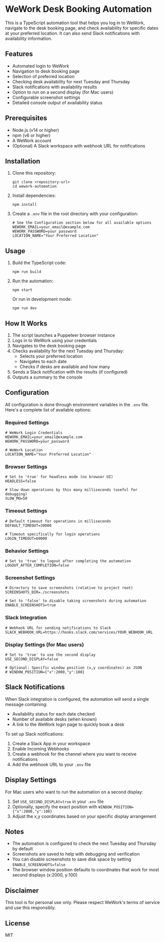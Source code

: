# WeWork Desk Booking Automation

This is a TypeScript automation tool that helps you log in to WeWork, navigate to the desk booking page, and check availability for specific dates at your preferred location. It can also send Slack notifications with availability information.

## Features

- Automated login to WeWork
- Navigation to desk booking page
- Selection of preferred location
- Checking desk availability for next Tuesday and Thursday
- Slack notifications with availability results
- Option to run on a second display (for Mac users)
- Configurable screenshot settings
- Detailed console output of availability status

## Prerequisites

- Node.js (v14 or higher)
- npm (v6 or higher)
- A WeWork account
- (Optional) A Slack workspace with webhook URL for notifications

## Installation

1. Clone this repository:
   ```
   git clone <repository-url>
   cd wework-automation
   ```

2. Install dependencies:
   ```
   npm install
   ```

3. Create a `.env` file in the root directory with your configuration:
   ```
   # See the Configuration section below for all available options
   WEWORK_EMAIL=your_email@example.com
   WEWORK_PASSWORD=your_password
   LOCATION_NAME="Your Preferred Location"
   ```

## Usage

1. Build the TypeScript code:
   ```
   npm run build
   ```

2. Run the automation:
   ```
   npm start
   ```

   Or run in development mode:
   ```
   npm run dev
   ```

## How It Works

1. The script launches a Puppeteer browser instance
2. Logs in to WeWork using your credentials
3. Navigates to the desk booking page
4. Checks availability for the next Tuesday and Thursday:
   - Selects your preferred location
   - Navigates to each date
   - Checks if desks are available and how many
5. Sends a Slack notification with the results (if configured)
6. Outputs a summary to the console

## Configuration

All configuration is done through environment variables in the `.env` file. Here's a complete list of available options:

### Required Settings

```
# WeWork Login Credentials
WEWORK_EMAIL=your_email@example.com
WEWORK_PASSWORD=your_password

# WeWork Location
LOCATION_NAME="Your Preferred Location"
```

### Browser Settings

```
# Set to 'true' for headless mode (no browser UI)
HEADLESS=false

# Slow down operations by this many milliseconds (useful for debugging)
SLOW_MO=50
```

### Timeout Settings

```
# Default timeout for operations in milliseconds
DEFAULT_TIMEOUT=30000

# Timeout specifically for login operations
LOGIN_TIMEOUT=60000
```

### Behavior Settings

```
# Set to 'true' to logout after completing the automation
LOGOUT_AFTER_COMPLETION=false
```

### Screenshot Settings

```
# Directory to save screenshots (relative to project root)
SCREENSHOTS_DIR=./screenshots

# Set to 'false' to disable taking screenshots during automation
ENABLE_SCREENSHOTS=true
```

### Slack Integration

```
# Webhook URL for sending notifications to Slack
SLACK_WEBHOOK_URL=https://hooks.slack.com/services/YOUR_WEBHOOK_URL
```

### Display Settings (for Mac users)

```
# Set to 'true' to use the second display
USE_SECOND_DISPLAY=false

# Optional: Specific window position (x,y coordinates) as JSON
# WINDOW_POSITION={"x":2000,"y":100}
```

## Slack Notifications

When Slack integration is configured, the automation will send a single message containing:
- Availability status for each date checked
- Number of available desks (when known)
- A link to the WeWork login page to quickly book a desk

To set up Slack notifications:
1. Create a Slack App in your workspace
2. Enable Incoming Webhooks
3. Create a webhook for the channel where you want to receive notifications
4. Add the webhook URL to your `.env` file

## Display Settings

For Mac users who want to run the automation on a second display:
1. Set `USE_SECOND_DISPLAY=true` in your `.env` file
2. Optionally, specify the exact position with `WINDOW_POSITION={"x":2000,"y":100}`
3. Adjust the x,y coordinates based on your specific display arrangement

## Notes

- The automation is configured to check the next Tuesday and Thursday by default
- Screenshots are saved to help with debugging and verification
- You can disable screenshots to save disk space by setting `ENABLE_SCREENSHOTS=false`
- The browser window position defaults to coordinates that work for most second displays (x:2000, y:100)

## Disclaimer

This tool is for personal use only. Please respect WeWork's terms of service and use this responsibly.

## License

MIT 